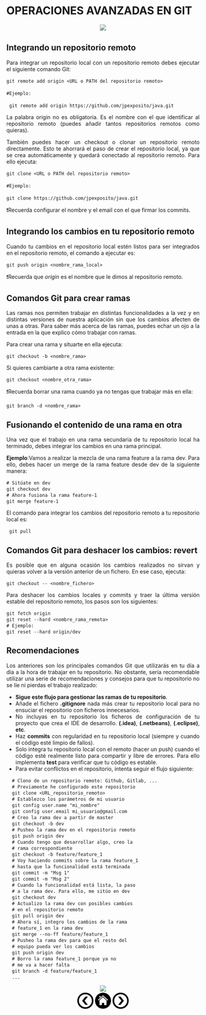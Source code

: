 <div align="justify">

# OPERACIONES AVANZADAS EN GIT

<div align="center">
<img src="https://i1.wp.com/codeyourapps.com/wp-content/uploads/2021/01/3D-infographic2-Recovered-15.png?resize=800%2C500&ssl=1">
</div>

## Integrando un repositorio remoto

Para integrar un repositorio local con un repositorio remoto debes ejecutar el siguiente comando Git:

```console
git remote add origin <URL o PATH del repositorio remoto>

#Ejemplo:

 git remote add origin https://github.com/jpexposito/java.git
```

 La palabra origin no es obligatoria. Es el nombre con el que identificar al repositorio remoto (puedes añadir tantos repositorios remotos como quieras).

 También puedes hacer un checkout o clonar un repositorio remoto directamente. Esto te ahorrará el paso de crear el repositorio local, ya que se crea automáticamente y quedará conectado al repositorio remoto. Para ello ejecuta:

```console
git clone <URL o PATH del repositorio remoto>

#Ejemplo:

git clone https://github.com/jpexposito/java.git
```
❗️Recuerda configurar el nombre y el email con el que firmar los commits.

## Integrando los cambios en tu repositorio remoto

Cuando tu cambios en el repositorio local estén listos para ser integrados en el repositorio remoto, el comando a ejecutar es:

```console
git push origin <nombre_rama_local>
```
❗️Recuerda que _origin_ es el nombre que le dimos al repositorio remoto.

## Comandos Git para crear ramas

Las ramas nos permiten trabajar en distintas funcionalidades a la vez y en distintas versiones de nuestra aplicación sin que los cambios afecten de unas a otras. Para saber más acerca de las ramas, puedes echar un ojo a la entrada en la que explico cómo trabajar con ramas.

Para crear una rama y situarte en ella ejecuta:

```console
git checkout -b <nombre_rama>
```
Si quieres cambiarte a otra rama existente:

```console
git checkout <nombre_otra_rama>
```

❗️Recuerda borrar una rama cuando ya no tengas que trabajar más en ella:

```console
git branch -d <nombre_rama>
```

## Fusionando el contenido de una rama en otra

Una vez que el trabajo en una rama secundaria de tu repositorio local ha terminado, debes integrar los cambios en una rama principal.

 __Ejemplo__:Vamos a realizar la mezcla de una rama feature a la rama dev. Para ello, debes hacer un merge de la rama feature desde dev de la siguiente manera:

```console
# Sitúate en dev
git checkout dev
# Ahora fusiona la rama feature-1
git merge feature-1
```

El comando para integrar los cambios del repositorio remoto a tu repositorio local es:

```console
 git pull
```
## Comandos Git para deshacer los cambios: revert

Es posible que en alguna ocasión los cambios realizados no sirvan y quieras volver a la versión anterior de un fichero. En ese caso, ejecuta:

```console
git checkout -- <nombre_fichero>
```

Para deshacer los cambios locales y commits y traer la última versión estable del repositorio remoto, los pasos son los siguientes:

```console
git fetch origin
git reset --hard <nombre_rama_remota>
# Ejemplo:
git reset --hard origin/dev
```

## Recomendaciones

 Los anteriores son los principales comandos Git que utilizarás en tu día a día a la hora de trabajar en tu repositorio. No obstante, sería recomendable utilizar una serie de recomendaciones y consejos para que tu repositorio no se líe ni pierdas el trabajo realizado:
  - __Sigue este flujo para gestionar las ramas de tu repositorio__.
  - Añade el fichero __.gitignore__ nada más crear tu repositorio local para no ensuciar el repositorio con ficheros innecesarios.
  - No incluyas en tu repositorio los ficheros de configuración de tu proyecto que crea el IDE de desarrollo. __(.idea)__, __(.netbeans)__, __(.eclipse)__, __etc__.
  - Haz __commits__ con regularidad en tu repositorio local (siempre y cuando el código esté limpio de fallos).
  - Solo integra tu repositorio local con el remoto (hacer un push) cuando el código esté realmente listo para compartir y libre de errores. Para ello implementa __test__ para verificar que tu código es estable.
  - Para evitar conflictos en el repositorio, intenta seguir el flujo siguiente:

```console
  # Clono de un repositorio remoto: Github, Gitlab, ...
  # Previamente he configurado este repositorio
  git clone <URL_repositorio_remoto>
  # Establezco los parámetros de mi usuario
  git config user.name "mi_nombre"
  git config user.email mi_usuario@gmail.com
  # Creo la rama dev a partir de master
  git checkout -b dev
  # Pusheo la rama dev en el repositorio remoto
  git push origin dev
  # Cuando tengo que desarrollar algo, creo la
  # rama correspondiente
  git checkout -b feature/feature_1
  # Voy haciendo commits sobre la rama feature_1
  # hasta que la funcionalidad está terminada
  git commit -m "Msg 1"
  git commit -m "Msg 2"
  # Cuando la funcionalidad está lista, la paso
  # a la rama dev. Para ello, me sitúo en dev
  git checkout dev
  # Actualizo la rama dev con posibles cambios
  # en el repositorio remoto
  git pull origin dev
  # Ahora sí, integro los cambios de la rama
  # feature_1 en la rama dev
  git merge --no-ff feature/feature_1
  # Pusheo la rama dev para que el resto del
  # equipo pueda ver los cambios
  git push origin dev
  # Borro la rama feature_1 porque ya no
  # me va a hacer falta
  git branch -d feature/feature_1
  ...
```

<div align="center">
<img src="https://static.javatpoint.com/tutorial/git/images/git-remote.png">
</div>


<div align="center">
    <a href="OPERACIONES_ESENCIALES.md"><img src="../../img/before.png" alt="Operaciones esenciales" style="width:42px;height:42px;"></a>
    <a href="README.md"><img src="../../img/home.png" alt="XML Home" style="width:42px;height:42px;"></a>
    <a href="HISTORIA.md"><img src="../../img/next.png" alt="History" style="width:42px;height:42px;">
</div>

</div>
